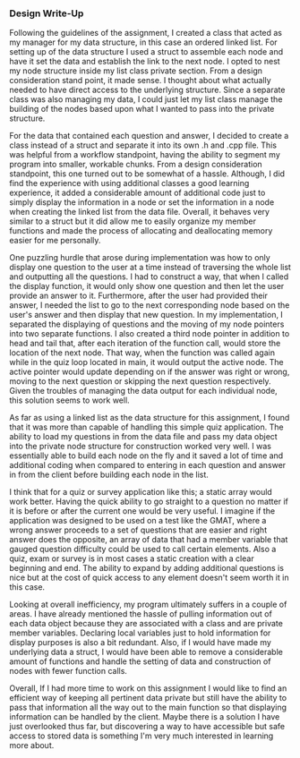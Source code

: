 ### Design Write-Up

Following the guidelines of the assignment, I created a class that acted as my manager for my data structure, in this case an ordered linked list. For setting up of the data structure I used a struct to assemble each node and have it set the data and establish the link to the next node. I opted to nest my node structure inside my list class private section. From a design consideration stand point, it made sense. I thought about what actually needed to have direct access to the underlying structure. Since a separate class was also managing my data, I could just let my list class manage the building of the nodes based upon what I wanted to pass into the private structure.

For the data that contained each question and answer, I decided to create a class instead of a struct and separate it into its own .h and .cpp file. This was helpful from a workflow standpoint, having the ability to segment my program into smaller, workable chunks. From a design consideration standpoint, this one turned out to be somewhat of a hassle. Although, I did find the experience with using additional classes a good learning experience, it added a considerable amount of additional code just to simply display the information in a node or set the information in a node when creating the linked list from the data file. Overall, it behaves very similar to a struct but it did allow me to easily organize my member functions and made the process of allocating and deallocating memory easier for me personally.

One puzzling hurdle that arose during implementation was how to only display one question to the user at a time instead of traversing the whole list and outputting all the questions. I had to construct a way, that when I called the display function, it would only show one question and then let the user provide an answer to it. Furthermore, after the user had provided their answer, I needed the list to go to the next corresponding node based on the user's answer and then display that new question. In my implementation, I separated the displaying of questions and the moving of my node pointers into two separate functions. I also created a third node pointer in addition to head and tail that, after each iteration of the function call, would store the location of the next node. That way, when the function was called again while in the quiz loop located in main, it would output the active node. The active pointer would update depending on if the answer was right or wrong, moving to the next question or skipping the next question respectively. Given the troubles of managing the data output for each individual node, this solution seems to work well.

As far as using a linked list as the data structure for this assignment, I found that it was more than capable of handling this simple quiz application. The ability to load my questions in from the data file and pass my data object into the private node structure for construction worked very well. I was essentially able to build each node on the fly and it saved a lot of time and additional coding when compared to entering in each question and answer in from the client before building each node in the list.

I think that for a quiz or survey application like this; a static array would work better. Having the quick ability to go straight to a question no matter if it is before or after the current one would be very useful. I imagine if the application was designed to be used on a test like the GMAT, where a wrong answer proceeds to a set of questions that are easier and right answer does the opposite, an array of data that had a member variable that gauged question difficulty could be used to call certain elements. Also a quiz, exam or survey is in most cases a static creation with a clear beginning and end. The ability to expand by adding additional questions is nice but at the cost of quick access to any element doesn't seem worth it in this case.

Looking at overall inefficiency, my program ultimately suffers in a couple of areas. I have already mentioned the hassle of pulling information out of each data object because they are associated with a class and are private member variables. Declaring local variables just to hold information for display purposes is also a bit redundant. Also, if I would have made my underlying data a struct, I would have been able to remove a considerable amount of functions and handle the setting of data and construction of nodes with fewer function calls.

Overall, If I had more time to work on this assignment I would like to find an efficient way of keeping all pertinent data private but still have the ability to pass that information all the way out to the main function so that displaying information can be handled by the client. Maybe there is a solution I have just overlooked thus far, but discovering a way to have accessible but safe access to stored data is something I'm very much interested in learning more about.

